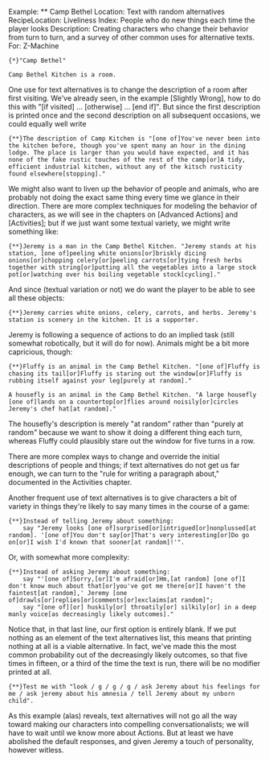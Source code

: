 Example: ** Camp Bethel
Location: Text with random alternatives
RecipeLocation: Liveliness
Index: People who do new things each time the player looks
Description: Creating characters who change their behavior from turn to turn, and a survey of other common uses for alternative texts.
For: Z-Machine

  

``` inform7
{*}"Camp Bethel"

Camp Bethel Kitchen is a room.
```

  
One use for text alternatives is to change the description of a room after first visiting. We've already seen, in the example [Slightly Wrong], how to do this with "[if visited] ... [otherwise] ... [end if]". But since the first description is printed once and the second description on all subsequent occasions, we could equally well write

  

``` inform7
{**}The description of Camp Kitchen is "[one of]You've never been into the kitchen before, though you've spent many an hour in the dining lodge. The place is larger than you would have expected, and it has none of the fake rustic touches of the rest of the camp[or]A tidy, efficient industrial kitchen, without any of the kitsch rusticity found elsewhere[stopping]."
```

  
We might also want to liven up the behavior of people and animals, who are probably not doing the exact same thing every time we glance in their direction. There are more complex techniques for modeling the behavior of characters, as we will see in the chapters on [Advanced Actions] and [Activities]; but if we just want some textual variety, we might write something like:

  

``` inform7
{**}Jeremy is a man in the Camp Bethel Kitchen. "Jeremy stands at his station, [one of]peeling white onions[or]briskly dicing onions[or]chopping celery[or]peeling carrots[or]tying fresh herbs together with string[or]putting all the vegetables into a large stock pot[or]watching over his boiling vegetable stock[cycling]."
```

  
And since (textual variation or not) we do want the player to be able to see all these objects:

  

``` inform7
{**}Jeremy carries white onions, celery, carrots, and herbs. Jeremy's station is scenery in the kitchen. It is a supporter.
```

  
Jeremy is following a sequence of actions to do an implied task (still somewhat robotically, but it will do for now). Animals might be a bit more capricious, though:

  

``` inform7
{**}Fluffy is an animal in the Camp Bethel Kitchen. "[one of]Fluffy is chasing its tail[or]Fluffy is staring out the window[or]Fluffy is rubbing itself against your leg[purely at random]."

A housefly is an animal in the Camp Bethel Kitchen. "A large housefly [one of]lands on a countertop[or]flies around noisily[or]circles Jeremy's chef hat[at random]."
```

  
The housefly's description is merely "at random" rather than "purely at random" because we want to show it doing a different thing each turn, whereas Fluffy could plausibly stare out the window for five turns in a row.

  
There are more complex ways to change and override the initial descriptions of people and things; if text alternatives do not get us far enough, we can turn to the "rule for writing a paragraph about," documented in the Activities chapter.

  
Another frequent use of text alternatives is to give characters a bit of variety in things they're likely to say many times in the course of a game:

  

``` inform7
{**}Instead of telling Jeremy about something:
	say "Jeremy looks [one of]surprised[or]intrigued[or]nonplussed[at random]. '[one of]You don't say[or]That's very interesting[or]Do go on[or]I wish I'd known that sooner[at random]!'".
```

  
Or, with somewhat more complexity:

  

``` inform7
{**}Instead of asking Jeremy about something:
	say "'[one of]Sorry,[or]I'm afraid[or]Hm,[at random] [one of]I don't know much about that[or]you've got me there[or]I haven't the faintest[at random],' Jeremy [one of]drawls[or]replies[or]comments[or]exclaims[at random]";
	say "[one of][or] huskily[or] throatily[or] silkily[or] in a deep manly voice[as decreasingly likely outcomes]."
```

  
Notice that, in that last line, our first option is entirely blank. If we put nothing as an element of the text alternatives list, this means that printing nothing at all is a viable alternative. In fact, we've made this the most common probability out of the decreasingly likely outcomes, so that five times in fifteen, or a third of the time the text is run, there will be no modifier printed at all.

  

``` inform7
{**}Test me with "look / g / g / g / ask Jeremy about his feelings for me / ask jeremy about his amnesia / tell Jeremy about my unborn child".
```

  
As this example (alas) reveals, text alternatives will not go all the way toward making our characters into compelling conversationalists; we will have to wait until we know more about Actions. But at least we have abolished the default responses, and given Jeremy a touch of personality, however witless.

